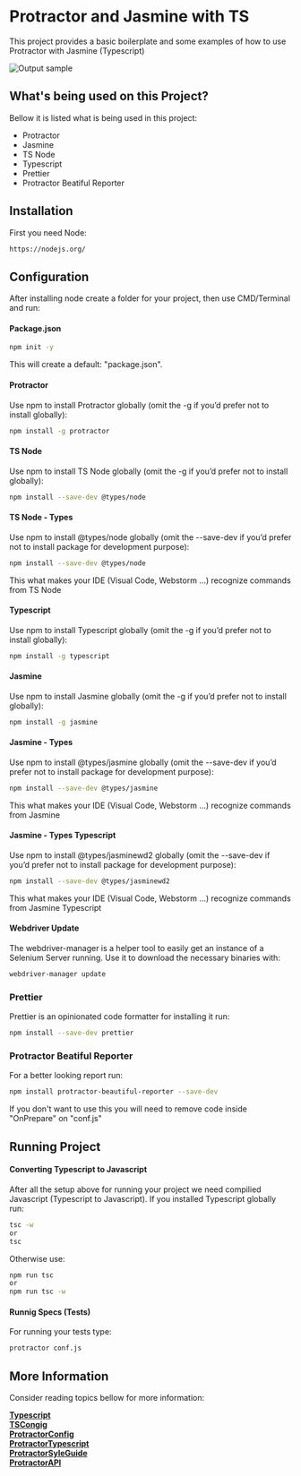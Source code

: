 # Protractor and Jasmine with TS

This project provides a basic boilerplate and some examples of how to use Protractor with Jasmine (Typescript)

![Output sample](https://github.com/HiagoVLB/Protractor-Jamine_TS/blob/master/Demo.gif)

## What's being used on this Project?

Bellow it is listed what is being used in this project:

- Protractor
- Jasmine
- TS Node
- Typescript
- Prettier
- Protractor Beatiful Reporter

## Installation

First you need Node:

```sh
https://nodejs.org/
```

## Configuration

After installing node create a folder for your project, then use CMD/Terminal and run:

#### Package.json

```sh
npm init -y
```

This will create a default: "package.json".

#### Protractor

Use npm to install Protractor globally (omit the -g if you’d prefer not to install globally):

```sh
npm install -g protractor
```

#### TS Node

Use npm to install TS Node globally (omit the -g if you’d prefer not to install globally):

```sh
npm install --save-dev @types/node
```

#### TS Node - Types

Use npm to install @types/node globally (omit the --save-dev if you’d prefer not to install package for development purpose):

```sh
npm install --save-dev @types/node
```

This what makes your IDE (Visual Code, Webstorm ...) recognize commands from TS Node

#### Typescript

Use npm to install Typescript globally (omit the -g if you’d prefer not to install globally):

```sh
npm install -g typescript
```

#### Jasmine

Use npm to install Jasmine globally (omit the -g if you’d prefer not to install globally):

```sh
npm install -g jasmine
```

#### Jasmine - Types

Use npm to install @types/jasmine globally (omit the --save-dev if you’d prefer not to install package for development purpose):

```sh
npm install --save-dev @types/jasmine
```

This what makes your IDE (Visual Code, Webstorm ...) recognize commands from Jasmine

#### Jasmine - Types Typescript

Use npm to install @types/jasminewd2 globally (omit the --save-dev if you’d prefer not to install package for development purpose):

```sh
npm install --save-dev @types/jasminewd2
```

This what makes your IDE (Visual Code, Webstorm ...) recognize commands from Jasmine Typescript

#### Webdriver Update

The webdriver-manager is a helper tool to easily get an instance of a Selenium Server running. Use it to download the necessary binaries with:

```sh
webdriver-manager update
```

### Prettier

Prettier is an opinionated code formatter for installing it run:

```sh
npm install --save-dev prettier
```

### Protractor Beatiful Reporter

For a better looking report run:

```sh
npm install protractor-beautiful-reporter --save-dev
```

If you don't want to use this you will need to remove code inside "OnPrepare" on "conf.js"

## Running Project

#### Converting Typescript to Javascript

After all the setup above for running your project we need compilied Javascript (Typescript to Javascript). If you installed Typescript globally run:

```sh
tsc -w
or
tsc
```

Otherwise use:

```sh
npm run tsc
or
npm run tsc -w
```

#### Runnig Specs (Tests)

For running your tests type:

```sh
protractor conf.js
```

## More Information

Consider reading topics bellow for more information:

**[Typescript](https://www.typescriptlang.org/docs)**</br>
**[TSCongig](https://www.typescriptlang.org/tsconfig)**</br>
**[ProtractorConfig](https://github.com/angular/protractor/blob/master/lib/config.ts)**</br>
**[ProtractorTypescript](https://github.com/angular/protractor/tree/5.4.1/exampleTypescript)**</br>
**[ProtractorSyleGuide](https://www.protractortest.org/#/style-guide)**</br>
**[ProtractorAPI](https://www.protractortest.org/#/api)**</br>
